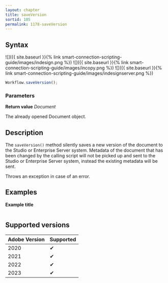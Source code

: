 ```yaml
---
layout: chapter
title: saveVersion
sortid: 105
permalink: 1178-saveVersion
---
```


## Syntax

![]({{ site.baseurl }}{% link smart-connection-scripting-guide/images/indesign.png %}) ![]({{ site.baseurl }}{% link smart-connection-scripting-guide/images/incopy.png %}) ![]({{ site.baseurl }}{% link smart-connection-scripting-guide/images/indesignserver.png %})

```javascript
Workflow.saveVersion();
```

### Parameters

**Return value** _Document_

The already opened Document object.

## Description

The `saveVersion()` method silently saves a new version of the document to the Studio or Enterprise Server system. Metadata of the document that has been changed by the calling script will not be picked up and sent to the Studio or Enterprise Server system, instead the existing metadata will be sent.

Throws an exception in case of an error.

## Examples

**Example title**

```javascript

```

## Supported versions

| Adobe Version | Supported |
| ------------- | --------- |
| 2020          | ✔         |
| 2021          | ✔         |
| 2022          | ✔         |
| 2023          | ✔         |
